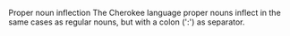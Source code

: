 Proper noun inflection
The Cherokee language proper nouns inflect in the same cases as regular
nouns, but with a colon (':') as separator.



